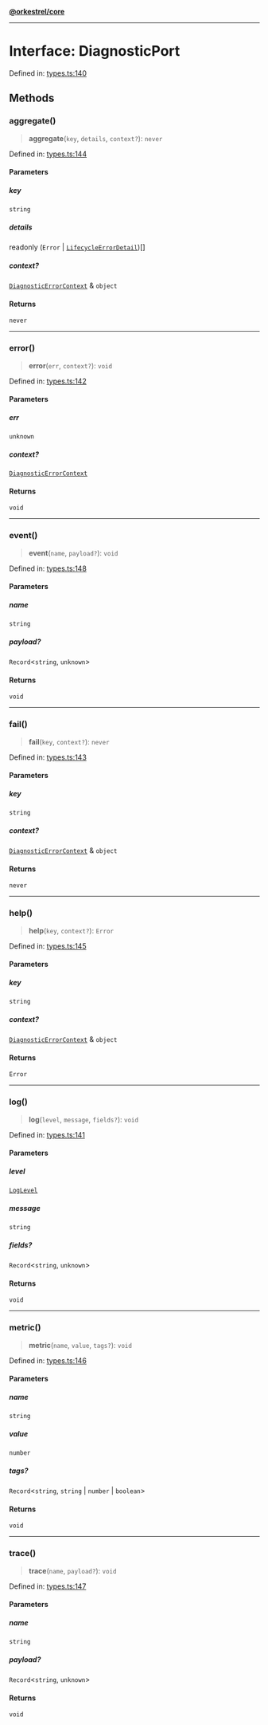 [**@orkestrel/core**](../index.md)

***

# Interface: DiagnosticPort

Defined in: [types.ts:140](https://github.com/orkestrel/core/blob/ccb170966790f428093f11a71a5646a6e842dbf9/src/types.ts#L140)

## Methods

### aggregate()

> **aggregate**(`key`, `details`, `context?`): `never`

Defined in: [types.ts:144](https://github.com/orkestrel/core/blob/ccb170966790f428093f11a71a5646a6e842dbf9/src/types.ts#L144)

#### Parameters

##### key

`string`

##### details

readonly (`Error` \| [`LifecycleErrorDetail`](LifecycleErrorDetail.md))[]

##### context?

[`DiagnosticErrorContext`](DiagnosticErrorContext.md) & `object`

#### Returns

`never`

***

### error()

> **error**(`err`, `context?`): `void`

Defined in: [types.ts:142](https://github.com/orkestrel/core/blob/ccb170966790f428093f11a71a5646a6e842dbf9/src/types.ts#L142)

#### Parameters

##### err

`unknown`

##### context?

[`DiagnosticErrorContext`](DiagnosticErrorContext.md)

#### Returns

`void`

***

### event()

> **event**(`name`, `payload?`): `void`

Defined in: [types.ts:148](https://github.com/orkestrel/core/blob/ccb170966790f428093f11a71a5646a6e842dbf9/src/types.ts#L148)

#### Parameters

##### name

`string`

##### payload?

`Record`\<`string`, `unknown`\>

#### Returns

`void`

***

### fail()

> **fail**(`key`, `context?`): `never`

Defined in: [types.ts:143](https://github.com/orkestrel/core/blob/ccb170966790f428093f11a71a5646a6e842dbf9/src/types.ts#L143)

#### Parameters

##### key

`string`

##### context?

[`DiagnosticErrorContext`](DiagnosticErrorContext.md) & `object`

#### Returns

`never`

***

### help()

> **help**(`key`, `context?`): `Error`

Defined in: [types.ts:145](https://github.com/orkestrel/core/blob/ccb170966790f428093f11a71a5646a6e842dbf9/src/types.ts#L145)

#### Parameters

##### key

`string`

##### context?

[`DiagnosticErrorContext`](DiagnosticErrorContext.md) & `object`

#### Returns

`Error`

***

### log()

> **log**(`level`, `message`, `fields?`): `void`

Defined in: [types.ts:141](https://github.com/orkestrel/core/blob/ccb170966790f428093f11a71a5646a6e842dbf9/src/types.ts#L141)

#### Parameters

##### level

[`LogLevel`](../type-aliases/LogLevel.md)

##### message

`string`

##### fields?

`Record`\<`string`, `unknown`\>

#### Returns

`void`

***

### metric()

> **metric**(`name`, `value`, `tags?`): `void`

Defined in: [types.ts:146](https://github.com/orkestrel/core/blob/ccb170966790f428093f11a71a5646a6e842dbf9/src/types.ts#L146)

#### Parameters

##### name

`string`

##### value

`number`

##### tags?

`Record`\<`string`, `string` \| `number` \| `boolean`\>

#### Returns

`void`

***

### trace()

> **trace**(`name`, `payload?`): `void`

Defined in: [types.ts:147](https://github.com/orkestrel/core/blob/ccb170966790f428093f11a71a5646a6e842dbf9/src/types.ts#L147)

#### Parameters

##### name

`string`

##### payload?

`Record`\<`string`, `unknown`\>

#### Returns

`void`
